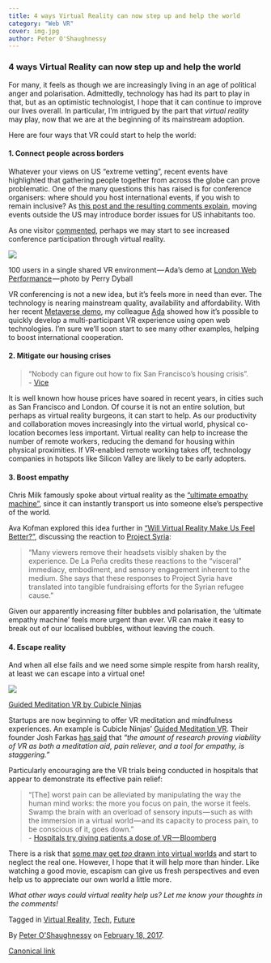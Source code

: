 ```yaml
---
title: 4 ways Virtual Reality can now step up and help the world
category: "Web VR"
cover: img.jpg
author: Peter O'Shaughnessy
---
```


### 4 ways Virtual Reality can now step up and help the world

For many, it feels as though we are increasingly living in an age of political anger and polarisation. Admittedly, technology has had its part to play in that, but as an optimistic technologist, I hope that it can continue to improve our lives overall. In particular, I’m intrigued by the part that _virtual reality_ may play, now that we are at the beginning of its mainstream adoption.

Here are four ways that VR could start to help the world:

#### 1\. Connect people across borders

Whatever your views on US “extreme vetting”, recent events have highlighted that gathering people together from across the globe can prove problematic. One of the many questions this has raised is for conference organisers: where should you host international events, if you wish to remain inclusive? As [this post and the resulting comments explain](http://robert.ocallahan.org/2017/01/tripling-down-against-conference.html), moving events outside the US may introduce border issues for US inhabitants too.

As one visitor [commented](http://robert.ocallahan.org/2017/01/tripling-down-against-conference.html?showComment=1485760917112#c1678897153836577186), perhaps we may start to see increased conference participation through virtual reality.

![](https://cdn-images-1.medium.com/max/800/1*SJpzfC1dR2RxPF4mP7xyiA.jpeg)

100 users in a single shared VR environment — Ada’s demo at [London Web Performance](https://medium.com/samsung-internet-dev/wow-that-was-some-night-in-vr-ba091be38794#.222fqnhzx) — photo by Perry Dyball

VR conferencing is not a new idea, but it’s feels more in need than ever. The technology is nearing mainstream quality, availability and affordability. With her recent [Metaverse demo](https://medium.com/p/wow-that-was-some-night-in-vr-ba091be38794), my colleague [Ada](https://medium.com/u/c2890cdd7a64) showed how it’s possible to quickly develop a multi-participant VR experience using open web technologies. I’m sure we’ll soon start to see many other examples, helping to boost international cooperation.

#### 2\. Mitigate our housing crises

> “Nobody can figure out how to fix San Francisco’s housing crisis”.  
> \- [Vice](https://www.vice.com/en_uk/article/nobody-can-figure-out-how-to-fix-san-franciscos-housing-crisis-111)

It is well known how house prices have soared in recent years, in cities such as San Francisco and London. Of course it is not an entire solution, but perhaps as virtual reality burgeons, it can start to help. As our productivity and collaboration moves increasingly into the virtual world, physical co-location becomes less important. Virtual reality can help to increase the number of remote workers, reducing the demand for housing within physical proximities. If VR-enabled remote working takes off, technology companies in hotspots like Silicon Valley are likely to be early adopters.

#### 3\. Boost empathy

Chris Milk famously spoke about virtual reality as the [“ultimate empathy machine”](http://www.ted.com/talks/chris_milk_how_virtual_reality_can_create_the_ultimate_empathy_machine), since it can instantly transport us into someone else’s perspective of the world.

Ava Kofman explored this idea further in [“Will Virtual Reality Make Us Feel Better?”](https://www.guernicamag.com/ava-kofman-will-virtual-reality-make-us-feel-better/), discussing the reaction to [Project Syria](https://www.wired.com/brandlab/2015/11/nonny-de-la-pena-virtual-reality-empathy-and-the-next-journalism/):

> “Many viewers remove their headsets visibly shaken by the experience. De La Peña credits these reactions to the “visceral” immediacy, embodiment, and sensory engagement inherent to the medium. She says that these responses to Project Syria have translated into tangible fundraising efforts for the Syrian refugee cause.”

Given our apparently increasing filter bubbles and polarisation, the ‘ultimate empathy machine’ feels more urgent than ever. VR can make it easy to break out of our localised bubbles, without leaving the couch.

#### 4\. Escape reality

And when all else fails and we need some simple respite from harsh reality, at least we can escape into a virtual one!

![](https://cdn-images-1.medium.com/max/800/1*ZapdQP3AGhjumgSud5M4NA.png)

[Guided Meditation VR by Cubicle Ninjas](https://cubicleninjas.com/guided-meditation-app-oculus-rift/)

Startups are now beginning to offer VR meditation and mindfulness experiences. An example is Cubicle Ninjas’ [Guided Meditation VR](https://cubicleninjas.com/guided-meditation-app-oculus-rift/). Their founder Josh Farkas [has said](https://www.virgin.com/entrepreneur/can-virtual-reality-meditation-breaks-be-effective) that _“the amount of research proving viability of VR as both a meditation aid, pain reliever, and a tool for empathy, is staggering.”_

Particularly encouraging are the VR trials being conducted in hospitals that appear to demonstrate its effective pain relief:

> “\[The\] worst pain can be alleviated by manipulating the way the human mind works: the more you focus on pain, the worse it feels. Swamp the brain with an overload of sensory inputs — such as with the immersion in a virtual world — and its capacity to process pain, to be conscious of it, goes down.”  
> \- [Hospitals try giving patients a dose of VR — Bloomberg](https://www.bloomberg.com/news/articles/2016-08-29/hospitals-try-giving-patients-a-dose-of-vr)

There is a risk that [some may get _too_ drawn into virtual worlds](https://www.theatlantic.com/health/archive/2015/02/the-good-and-the-bad-of-escaping-to-virtual-reality/385134/) and start to neglect the real one. However, I hope that it will help more than hinder. Like watching a good movie, escapism can give us fresh perspectives and even help us to appreciate our own world a little more.

_What other ways could virtual reality help us? Let me know your thoughts in the comments!_

Tagged in [Virtual Reality](https://medium.com/tag/virtual-reality), [Tech](https://medium.com/tag/tech), [Future](https://medium.com/tag/future)

By [Peter O'Shaughnessy](https://medium.com/@poshaughnessy) on [February 18, 2017](https://medium.com/p/bef9a3367e99).

[Canonical link](https://medium.com/@poshaughnessy/4-ways-virtual-reality-can-now-step-up-and-help-the-world-bef9a3367e99)

